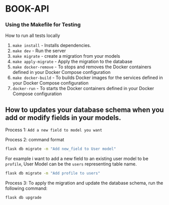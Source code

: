 # BOOK-API


### Using the Makefile for Testing
How to run all tests locally

1. `make install` - Installs dependencies.
2. `make dev` - Run the server
3. `make migrate` - create a migration from your models
4. `make apply-migrate` - Apply the migration to the database
5. `make docker-remove` - To stops and removes the Docker containers defined in your Docker Compose configuration
5. `make docker-build` - To builds Docker images for the services defined in your Docker Compose configuration
5. `docker-run` - To starts the Docker containers defined in your Docker Compose configuration

## How to updates your database schema when you add or modify fields in your models.

Process 1: `Add a new field to model you want`

Process 2: command format

```bash
flask db migrate -m "Add new_field to User model"
```

For example i want to add a new field to an existing user model to be `profile`, User Model can be the `users` representing table name.

```bash
flask db migrate -m "Add profile to users"
```

Process 3: To apply the migration and update the database schema, run the following command:

```bash
flask db upgrade
```


